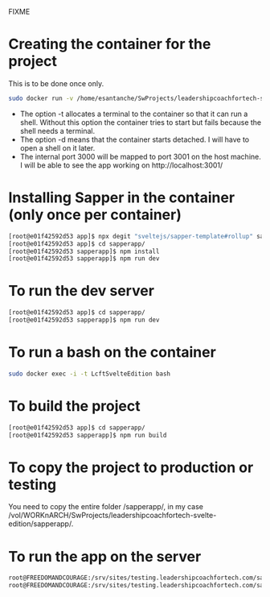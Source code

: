 
FIXME

# Creating the container for the project

This is to be done once only.

```bash
sudo docker run -v /home/esantanche/SwProjects/leadershipcoachfortech-svelte-edition/:/app -w /app -t -d -p 3001:3000 --name=LcftSvelteEdition nodejsgitbashnpm
```

* The option -t allocates a terminal to the container so that it can run a shell. Without this option the container tries to start but fails because the shell needs a terminal.
* The option -d means that the container starts detached. I will have to open a shell on it later.
* The internal port 3000 will be mapped to port 3001 on the host machine. I will be able to see the app working on http://localhost:3001/

# Installing Sapper in the container (only once per container)

```bash
[root@e01f42592d53 app]$ npx degit "sveltejs/sapper-template#rollup" sapperapp
[root@e01f42592d53 app]$ cd sapperapp/
[root@e01f42592d53 sapperapp]$ npm install
[root@e01f42592d53 sapperapp]$ npm run dev
```

# To run the dev server

```bash
[root@e01f42592d53 app]$ cd sapperapp/
[root@e01f42592d53 sapperapp]$ npm run dev
```

# To run a bash on the container

```bash
sudo docker exec -i -t LcftSvelteEdition bash
```

# To build the project

```bash
[root@e01f42592d53 app]$ cd sapperapp/
[root@e01f42592d53 sapperapp]$ npm run build
```

# To copy the project to production or testing

You need to copy the entire folder /sapperapp/, in my case /vol/WORKnARCH/SwProjects/leadershipcoachfortech-svelte-edition/sapperapp/.

# To run the app on the server

```bash
root@FREEDOMANDCOURAGE:/srv/sites/testing.leadershipcoachfortech.com/sapperapp# export PORT=3001
root@FREEDOMANDCOURAGE:/srv/sites/testing.leadershipcoachfortech.com/sapperapp# nohup node __sapper__/build &
```
